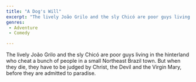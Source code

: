 ```yaml
---
title: "A Dog's Will"
excerpt: "The lively João Grilo and the sly Chicó are poor guys living in the hinterland who cheat a bunch of people in a small Northeast Brazil town. But when th..."
genres: 
 - Adventure
 - Comedy

---
```


The lively João Grilo and the sly Chicó are poor guys living in the hinterland who cheat a bunch of people in a small Northeast Brazil town. But when they die, they have to be judged by Christ, the Devil and the Virgin Mary, before they are admitted to paradise.
